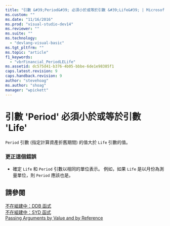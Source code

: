 ```yaml
---
title: "引數 &#39;Period&#39; 必須小於或等於引數 &#39;Life&#39; | Microsoft Docs"
ms.custom: ""
ms.date: "11/16/2016"
ms.prod: "visual-studio-dev14"
ms.reviewer: ""
ms.suite: ""
ms.technology: 
  - "devlang-visual-basic"
ms.tgt_pltfrm: ""
ms.topic: "article"
f1_keywords: 
  - "vbrFinancial_PeriodLELife"
ms.assetid: dc575d41-b376-4b05-bbbe-6de1e98385f1
caps.latest.revision: 9
caps.handback.revision: 9
author: "stevehoag"
ms.author: "shoag"
manager: "wpickett"
---
```

# 引數 &#39;Period&#39; 必須小於或等於引數 &#39;Life&#39;
`Period` 引數 \(指定計算資產折舊期間\) 的值大於 `Life` 引數的值。  
  
### 更正這個錯誤  
  
-   確定 `Life` 和 `Period` 引數以相同的單位表示。 例如，如果 `Life` 是以月份為測量單位，則 `Period` 應該也是。  
  
## 請參閱  
 [不在組建中：DDB 函式](http://msdn.microsoft.com/zh-tw/c7cf8929-d158-4399-b3cb-31d897d12556)   
 [不在組建中：SYD 函式](http://msdn.microsoft.com/zh-tw/23c25672-f5dd-49ac-9893-4faa82634181)   
 [Passing Arguments by Value and by Reference](/dotnet/visual-basic/programming-guide/language-features/procedures/passing-arguments-by-value-and-by-reference)